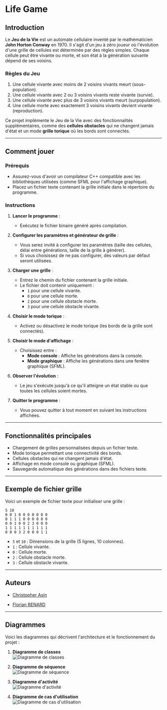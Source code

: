 # Life Game

## Introduction

Le **Jeu de la Vie** est un automate cellulaire inventé par le mathématicien **John Horton Conway** en 1970. Il s'agit d'un jeu à zéro joueur où l'évolution d'une grille de cellules est déterminée par des règles simples. Chaque cellule peut être vivante ou morte, et son état à la génération suivante dépend de ses voisins.

### Règles du Jeu
1. Une cellule vivante avec moins de 2 voisins vivants meurt (sous-population).
2. Une cellule vivante avec 2 ou 3 voisins vivants reste vivante (survie).
3. Une cellule vivante avec plus de 3 voisins vivants meurt (surpopulation).
4. Une cellule morte avec exactement 3 voisins vivants devient vivante (reproduction).

Ce projet implémente le Jeu de la Vie avec des fonctionnalités supplémentaires, comme des **cellules obstacles** qui ne changent jamais d'état et un mode **grille torique** où les bords sont connectés.

---

## Comment jouer

### Prérequis
- Assurez-vous d'avoir un compilateur C++ compatible avec les bibliothèques utilisées (comme SFML pour l'affichage graphique).
- Placez un fichier texte contenant la grille initiale dans le répertoire du programme.

### Instructions
1. **Lancer le programme** :
    - Exécutez le fichier binaire généré après compilation.

2. **Configurer les paramètres et générateur de grille** :
    - Vous serez invité à configurer les paramètres (taille des cellules, délai entre générations, taille de la grille à générer).
    - Si vous choisissez de ne pas configurer, des valeurs par défaut seront utilisées.

3. **Charger une grille** :
    - Entrez le chemin du fichier contenant la grille initiale.
    - Le fichier doit contenir uniquement :
        - `1` pour une cellule vivante.
        - `0` pour une cellule morte.
        - `2` pour une cellule obstacle morte.
        - `3` pour une cellule obstacle vivante.

4. **Choisir le mode torique** :
    - Activez ou désactivez le mode torique (les bords de la grille sont connectés).

5. **Choisir le mode d'affichage** :
    - Choisissez entre :
        - **Mode console** : Affiche les générations dans la console.
        - **Mode graphique** : Affiche les générations dans une fenêtre graphique (SFML).

6. **Observer l'évolution** :
    - Le jeu s'exécute jusqu'à ce qu'il atteigne un état stable ou que toutes les cellules soient mortes.

7. **Quitter le programme** :
    - Vous pouvez quitter à tout moment en suivant les instructions affichées.

---

## Fonctionnalités principales

- Chargement de grilles personnalisées depuis un fichier texte.
- Mode torique permettant une connectivité des bords.
- Cellules obstacles qui ne changent jamais d'état.
- Affichage en mode console ou graphique (SFML).
- Sauvegarde automatique des générations dans des fichiers texte.

---

## Exemple de fichier grille

Voici un exemple de fichier texte pour initialiser une grille :
```plaintext
5 10
0 0 1 0 0 0 0 0 0 0
0 1 1 1 0 0 0 0 0 0
0 0 1 0 0 2 3 0 0 0
1 1 1 1 1 1 1 1 1 1
0 0 0 3 2 0 0 0 1 1
```
- `5` et `10` : Dimensions de la grille (5 lignes, 10 colonnes).
- `1` : Cellule vivante.
- `0` : Cellule morte.
- `2` : Cellule obstacle morte.
- `3` : Cellule obstacle vivante.

---

## Auteurs
- [Christopher Asin](https://www.github.com/RiperPro03)


- [Florian RENARD](https://github.com/foxTBT)

---

## Diagrammes

Voici les diagrammes qui décrivent l'architecture et le fonctionnement du projet :

1. **Diagramme de classes**  
   ![Diagramme de classes](https://i.imgur.com/hEnywei.png)

2. **Diagramme de séquence**  
   ![Diagramme de séquence](https://i.imgur.com/vcZia2Q.png)

3. **Diagramme d'activité**  
   ![Diagramme d'activité](https://i.imgur.com/LgByHiM.png)

4. **Diagramme de cas d'utilisation**  
   ![Diagramme de cas d'utilisation](https://i.imgur.com/wst2wed.png)


